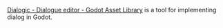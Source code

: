 [Dialogic - Dialogue editor - Godot Asset Library](https://godotengine.org/asset-library/asset/833) is a tool for implementing dialog in Godot.